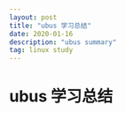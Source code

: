 ```yaml
---
layout: post
title: "ubus 学习总结"
date: 2020-01-16
description: "ubus summary"
tag: linux study
---
```

# ubus 学习总结
